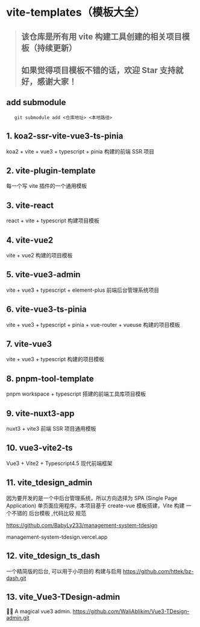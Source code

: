 # vite-templates（模板大全）
  > ## 该仓库是所有用 vite 构建工具创建的相关项目模板（持续更新）
  >
  > ## 如果觉得项目模板不错的话，欢迎 Star 支持就好，感谢大家！

## add submodule

```
   git submodule add <仓库地址> <本地路径>
```


## 1. koa2-ssr-vite-vue3-ts-pinia
  koa2 + vite + vue3 + typescript + pinia 构建的前端 SSR 项目

## 2. vite-plugin-template
  每一个写 vite 插件的一个通用模板

## 3. vite-react
  react + vite + typescript 构建项目模板

## 4. vite-vue2
  vite + vue2 构建的项目模板

## 5. vite-vue3-admin
  vite + vue3 + typescript + element-plus 前端后台管理系统项目

## 6. vite-vue3-ts-pinia
  vite + vue3 + typescript + pinia + vue-router + vueuse 构建的项目模板

## 7. vite-vue3
  vite + vue3 + typescript 构建的项目模板

## 8. pnpm-tool-template
  pnpm workspace + typescript 搭建的前端工具库项目模板

## 9. vite-nuxt3-app
  nuxt3 + vite3  前端 SSR 项目通用模板

## 10. vue3-vite2-ts
  Vue3 + Vite2 + Typescript4.5 现代前端框架

## 11. vite_tdesign_admin
 
因为要开发的是一个中后台管理系统，所以方向选择为 SPA (Single Page Application) 单页面应用程序。本项目基于 create-vue 模板搭建，Vite 构建
一个不错的 后台模板 ,代码比较 规范

https://github.com/BabyLy233/management-system-tdesign

management-system-tdesign.vercel.app

## 12. vite_tdesign_ts_dash 

一个精简版的后台, 可以用于小项目的 构建与启用
https://github.com/httek/bz-dash.git


## 13. vite_Vue3-TDesign-admin

🎉🎉 A magical vue3 admin.
https://github.com/WaliAblikim/Vue3-TDesign-admin.git
